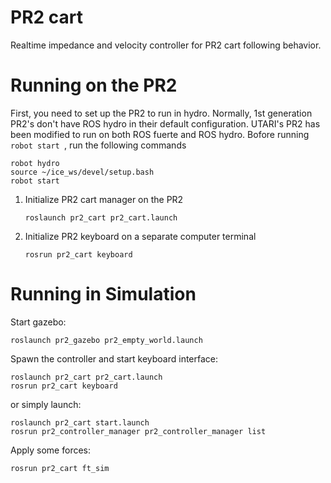 PR2 cart
===

Realtime impedance and velocity controller for PR2 cart following behavior. 
 
# Running on the PR2
First, you need to set up the PR2 to run in hydro. Normally, 1st generation PR2's don't have ROS hydro in their default configuration. UTARI's PR2 has been modified to run on both ROS fuerte and ROS hydro. Bofore running ```robot start ```, run the following commands 
```
robot hydro
source ~/ice_ws/devel/setup.bash
robot start
```
1. Initialize PR2 cart manager on the PR2
   ```
   roslaunch pr2_cart pr2_cart.launch
   ```
2. Initialize PR2 keyboard on a separate computer terminal
   ```
   rosrun pr2_cart keyboard
   ```


# Running in Simulation
Start gazebo:  
```
roslaunch pr2_gazebo pr2_empty_world.launch
```
Spawn the controller and start keyboard interface:
```
roslaunch pr2_cart pr2_cart.launch
rosrun pr2_cart keyboard
```
or simply launch:
```
roslaunch pr2_cart start.launch
rosrun pr2_controller_manager pr2_controller_manager list
```

Apply some forces:  
```
rosrun pr2_cart ft_sim
```
